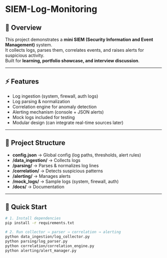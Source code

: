 # SIEM-Log-Monitoring

## 🔎 Overview
This project demonstrates a **mini SIEM (Security Information and Event Management)** system.  
It collects logs, parses them, correlates events, and raises alerts for suspicious activity.  
Built for **learning, portfolio showcase, and interview discussion**.

---

## ⚡ Features
- Log ingestion (system, firewall, auth logs)
- Log parsing & normalization
- Correlation engine for anomaly detection
- Alerting mechanism (console + JSON alerts)
- Mock logs included for testing
- Modular design (can integrate real-time sources later)

---

## 📂 Project Structure
- **config.json** → Global config (log paths, thresholds, alert rules)  
- **/data_ingestion/** → Collects logs  
- **/parsing/** → Parses & normalizes log lines  
- **/correlation/** → Detects suspicious patterns  
- **/alerting/** → Manages alerts  
- **/mock_logs/** → Sample logs (system, firewall, auth)  
- **/docs/** → Documentation  

---

## 🚀 Quick Start
```bash
# 1. Install dependencies
pip install -r requirements.txt

# 2. Run collector → parser → correlation → alerting
python data_ingestion/log_collector.py
python parsing/log_parser.py
python correlation/correlation_engine.py
python alerting/alert_manager.py
